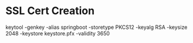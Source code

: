 # SSL Cert Creation
keytool -genkey -alias springboot -storetype PKCS12 -keyalg RSA -keysize 2048 -keystore keystore.pfx -validity 3650